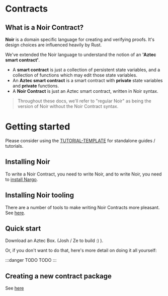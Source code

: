 # Contracts

## What is a Noir Contract?

**Noir** is a domain specific language for creating and verifying proofs. It's design choices are influenced heavily by Rust.

We've extended the Noir language to understand the notion of an **'Aztec smart contract'**.

- A **smart contract** is just a collection of persistent state variables, and a collection of functions which may edit those state variables.
- An **Aztec smart contract** is a smart contract with **private** state variables and **private** functions.
- A **Noir Contract** is just an Aztec smart contract, written in Noir syntax.


> Throughout these docs, we'll refer to "regular Noir" as being the version of Noir without the Noir Contract syntax.



# Getting started

Please consider using the [TUTORIAL-TEMPLATE](../../TUTORIAL_TEMPLATE.md) for standalone guides / tutorials.

## Installing Noir

To write a Noir Contract, you need to write Noir, and to write Noir, you need to [install Nargo](https://noir-lang.org/getting_started/nargo_installation).

## Installing Noir tooling

There are a number of tools to make writing Noir Contracts more pleasant. See [here](https://github.com/noir-lang/awesome-noir#get-coding).

## Quick start

Download an Aztec Box. (Josh / Ze to build :) ).

Or, if you don't want to do that, here's more detail on doing it all yourself:

:::danger TODO
TODO
:::

## Creating a new contract package

See [here](https://github.com/AztecProtocol/aztec-packages/tree/master/yarn-project/noir-contracts#creating-a-new-contract-package)


